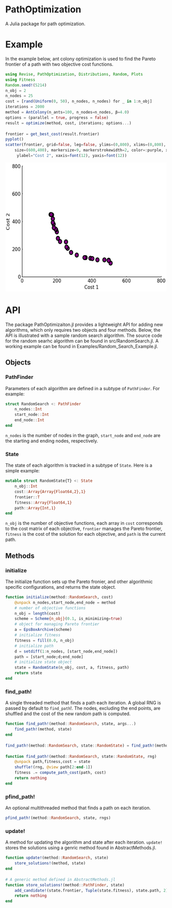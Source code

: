 # PathOptimization

A Julia package for path optimization.

# Example
In the example below, ant colony optimization is used to find the Pareto frontier of a path with two objective cost functions. 
```julia
using Revise, PathOptimization, Distributions, Random, Plots
using Fitness
Random.seed!(5214)
n_obj = 2
n_nodes = 25
cost = [rand(Uniform(0, 50), n_nodes, n_nodes) for _ in 1:n_obj]
iterations = 2000
method = AntColony(n_ants=100, n_nodes=n_nodes, β=4.0)
options = (parallel = true, progress = false)
result = optimize(method, cost, iterations; options...)

frontier = get_best_cost(result.frontier)
pyplot()
scatter(frontier, grid=false, leg=false, ylims=(0,800), xlims=(0,800),
    size=(600,400), markersize=9, markerstrokewidth=2, color=:purple, xlabel="Cost 1",
     ylabel="Cost 2", xaxis=font(12), yaxis=font(12))
```

<img src="Examples/example.png" alt="" width="600" height="400">

# API

The package PathOptimizaiton.jl provides a lightweight API for adding new algorithms, which only requires two objects and four methods. Below, the API is illustrated with a sample random search algorithm. The source code for the random searhc algorithm can be found in src/RandomSearch.jl. A working example can be found in Examples/Random_Search_Example.jl.

## Objects

### PathFinder

Parameters of each algorithm are defined in a subtype of `PathFinder`. For example:

```julia
struct RandomSearch <: PathFinder
    n_nodes::Int
    start_node::Int
    end_node::Int
end
```
`n_nodes` is the number of nodes in the graph, `start_node` and `end_node` are the starting and ending nodes, respectively.

### State

The state of each algorithm is tracked in a subtype of `State`. Here is a simple example:

```julia
mutable struct RandomState{T} <: State
    n_obj::Int
    cost::Array{Array{Float64,2},1}
    frontier::T
    fitness::Array{Float64,1}
    path::Array{Int,1}
end
```
`n_obj` is the number of objective functions, each array in `cost` corresponds to the cost matrix of each objective, `frontier` manages the Pareto frontier, `fitness` is the cost of the solution for each objective, and `path` is the current path.

## Methods


### initialize

The initialize function sets up the Pareto fronier, and other algorithmic specific configurations, and returns the state object.

```julia
function initialize(method::RandomSearch, cost)
    @unpack n_nodes,start_node,end_node = method
    # number of objective functions
    n_obj = length(cost)
    scheme = Scheme{n_obj}(0.1, is_minimizing=true)
    # object for managing Pareto frontier
    a = EpsBoxArchive(scheme)
    # initialize fitness 
    fitness = fill(0.0, n_obj)
    # initialize path
    d = setdiff(1:n_nodes, [start_node,end_node])
    path = [start_node;d;end_node]
    # initialize state object
    state = RandomState(n_obj, cost, a, fitness, path)
    return state
end
```

### find_path!

A single threaded method that finds a path each iteration. A global RNG is passed by default to `find_path`!. The nodes, excluding the end points, are shuffled and the cost of the new random path is computed.

```julia
function find_path!(method::RandomSearch, state, args...)
    find_path!(method, state)
end

find_path!(method::RandomSearch, state::RandomState) = find_path!(method, state, Random.GLOBAL_RNG)

function find_path!(method::RandomSearch, state::RandomState, rng)
    @unpack path,fitness,cost = state
    shuffle!(rng, @view path[2:end-1])
    fitness .= compute_path_cost(path, cost)
    return nothing
end
```

### pfind_path!

An optional multithreaded method that finds a path on each iteration.

```julia
pfind_path!(method::RandomSearch, state, rngs)
```

### update!

A method for updating the algorithm and state after each iteration. `update!` stores the solutions using a genric method found in AbstractMethods.jl. 

```julia
function update!(method::RandomSearch, state)
    store_solutions!(method, state)
end

# A generic method defined in AbstractMethods.jl
function store_solutions!(method::PathFinder, state)
    add_candidate!(state.frontier, Tuple(state.fitness), state.path, 2)
    return nothing
end

```